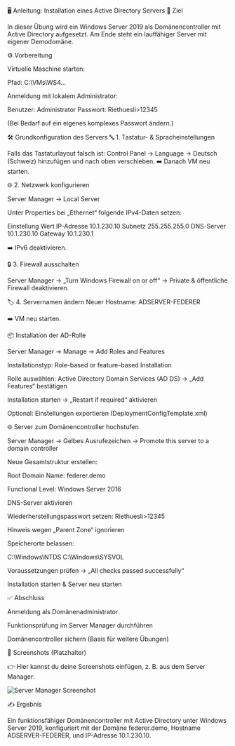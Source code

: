 🖥️ Anleitung: Installation eines Active Directory Servers
🎯 Ziel

In dieser Übung wird ein Windows Server 2019 als Domänencontroller mit Active Directory aufgesetzt.
Am Ende steht ein lauffähiger Server mit eigener Demodomäne.

⚙️ Vorbereitung

Virtuelle Maschine starten:

Pfad: C:\VMs\WS4…


Anmeldung mit lokalem Administrator:

Benutzer: Administrator
Passwort: Riethuesli>12345


(Bei Bedarf auf ein eigenes komplexes Passwort ändern.)

🛠️ Grundkonfiguration des Servers
🔤 1. Tastatur- & Spracheinstellungen

Falls das Tastaturlayout falsch ist:
Control Panel → Language → Deutsch (Schweiz) hinzufügen und nach oben verschieben.
➡️ Danach VM neu starten.

🌐 2. Netzwerk konfigurieren

Server Manager → Local Server

Unter Properties bei „Ethernet“ folgende IPv4-Daten setzen:

Einstellung	Wert
IP-Adresse	10.1.230.10
Subnetz	255.255.255.0
DNS-Server	10.1.230.10
Gateway	10.1.230.1

➡️ IPv6 deaktivieren.

🔒 3. Firewall ausschalten

Server Manager → „Turn Windows Firewall on or off“
→ Private & öffentliche Firewall deaktivieren.

🏷️ 4. Servernamen ändern
Neuer Hostname: ADSERVER-FEDERER


➡️ VM neu starten.

📦 Installation der AD-Rolle

Server Manager → Manage → Add Roles and Features

Installationstyp: Role-based or feature-based Installation

Rolle auswählen: Active Directory Domain Services (AD DS)
→ „Add Features“ bestätigen

Installation starten → „Restart if required“ aktivieren

Optional: Einstellungen exportieren (DeploymentConfigTemplate.xml)

🌐 Server zum Domänencontroller hochstufen

Server Manager → Gelbes Ausrufezeichen →
Promote this server to a domain controller

Neue Gesamtstruktur erstellen:

Root Domain Name: federer.demo


Functional Level: Windows Server 2016

DNS-Server aktivieren

Wiederherstellungspasswort setzen: Riethuesli>12345

Hinweis wegen „Parent Zone“ ignorieren

Speicherorte belassen:

C:\Windows\NTDS
C:\Windows\SYSVOL


Voraussetzungen prüfen → „All checks passed successfully“

Installation starten & Server neu starten

✅ Abschluss

Anmeldung als Domänenadministrator

Funktionsprüfung im Server Manager durchführen

Domänencontroller sichern (Basis für weitere Übungen)

📸 Screenshots (Platzhalter)

👉 Hier kannst du deine Screenshots einfügen, z. B. aus dem Server Manager:

![Server Manager Screenshot](./screenshots/server_manager.png)

✍️ Ergebnis

Ein funktionsfähiger Domänencontroller mit Active Directory unter Windows Server 2019,
konfiguriert mit der Domäne federer.demo,
Hostname ADSERVER-FEDERER,
und IP-Adresse 10.1.230.10.
